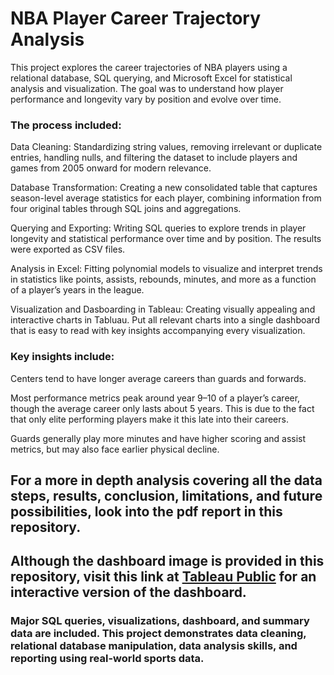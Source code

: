 # NBA Player Career Trajectory Analysis

This project explores the career trajectories of NBA players using a relational database, SQL querying, and Microsoft Excel for statistical analysis and visualization. The goal was to understand how player performance and longevity vary by position and evolve over time.

### The process included:

Data Cleaning: Standardizing string values, removing irrelevant or duplicate entries, handling nulls, and filtering the dataset to include players and games from 2005 onward for modern relevance.

Database Transformation: Creating a new consolidated table that captures season-level average statistics for each player, combining information from four original tables through SQL joins and aggregations.

Querying and Exporting: Writing SQL queries to explore trends in player longevity and statistical performance over time and by position. The results were exported as CSV files.

Analysis in Excel: Fitting polynomial models to visualize and interpret trends in statistics like points, assists, rebounds, minutes, and more as a function of a player’s years in the league.

Visualization and Dasboarding in Tableau: Creating visually appealing and interactive charts in Tabluau. Put all relevant charts into a single dashboard that is easy to read with key insights accompanying every visualization.

### Key insights include:

Centers tend to have longer average careers than guards and forwards.

Most performance metrics peak around year 9–10 of a player’s career, though the average career only lasts about 5 years. This is due to the fact that only elite performing players make it this late into their careers.

Guards generally play more minutes and have higher scoring and assist metrics, but may also face earlier physical decline.


## For a more in depth analysis covering all the data steps, results, conclusion, limitations, and future possibilities, look into the pdf report in this repository.
## Although the dashboard image is provided in this repository, visit this link at [Tableau Public](https://public.tableau.com/app/profile/colton.difranco/viz/NBACareerTrajectories/Dashboard) for an interactive version of the dashboard.

### Major SQL queries, visualizations, dashboard, and summary data are included. This project demonstrates data cleaning, relational database manipulation, data analysis skills, and reporting using real-world sports data.
